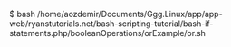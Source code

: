 $ bash /home/aozdemir/Documents/Ggg.Linux/app/app-web/ryanstutorials.net/bash-scripting-tutorial/bash-if-statements.php/booleanOperations/orExample/or.sh

 